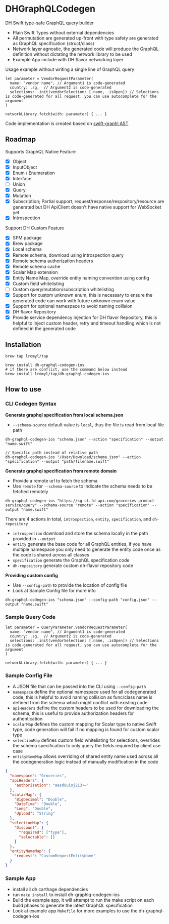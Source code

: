 # DHGraphQLCodegen

DH Swift type-safe GraphQL query builder
- Plain Swift Types without external dependencies
- All permutation are generated up-front with type safety are generated as GraphQL specification (struct/class)
- Network layer agnostic, the generated code will produce the GraphQL definition without dictating the network library to be used
- Example App include with DH flavor networking layer

Usage example without writing a single line of GraphQL query
```
let parameter = VendorRequestParameter(
  name: "vendor name", // Argument1 is code-generated
  country: .sg,  // Argument2 is code-generated
  selections: .init(vendorSelection: [.name, .isOpen]) // Selections is code-generated for all request, you can use autocomplete for the argument
)

networkLibrary.fetch(with: parameter) { ... }
```

Code implementation is created based on [swift-graphl AST](https://github.com/maticzav/swift-graphql)

## Roadmap

Supports GraphQL Native Feature
- [x] Object
- [x] InputObject
- [x] Enum / Enumeration
- [x] Interface
- [ ] Union
- [x] Query
- [x] Mutation
- [x] Subscription; Partial support, request/response/respository/resource are generated but DH ApiClient doesn't have native support for WebSocket yet
- [x] Introspection

Support DH Custom Feature
- [x] SPM package
- [x] Brew package
- [x] Local schema
- [x] Remote schema, download using introspection query
- [x] Remote schema authorization headers
- [x] Remote schema cache
- [x] Scalar Map extension
- [x] Entity Name Map, override entity naming convention using config
- [x] Custom field whitelisting
- [ ] Custom query/mutation/subscription whitelisting
- [x] Support for custom unknown enum, this is necessary to ensure the generated code can work with future unknown enum value
- [x] Support for optional namespace to avoid naming collision
- [x] DH flavor Repository
- [x] Provide service dependency injection for DH flavor Repository, this is helpful to inject custom header, retry and timeout handling which is not defined in the generated code 

## Installation
```
brew tap lromyl/tap

brew install dh-graphql-codegen-ios
# if there are conflict, use the command below instead 
brew install lromyl/tap/dh-graphql-codegen-ios 
```

## How to use

### CLI Codegen Syntax
**Generate graphql specification from local schema.json**
- `--schema-source` default value is `local`, thus the file is read from local file path
```
dh-graphql-codegen-ios "schema.json" --action "specification" --output "name.swift"

// Specific path instead of relative path
dh-graphql-codegen-ios "/User/Download/schema.json" --action "specification" --output "path/filename.swift"
```

**Generate graphql specification from remote domain**
- Provide a remote url to fetch the schema
- Use `remote` for `--schema-source` to indicate the schema needs to be fetched remotely
```
dh-graphql-codegen-ios "https://sg-st.fd-api.com/groceries-product-service/query" --schema-source "remote" --action "specification" --output "name.swift"
```
There are 4 actions in total, `introspection`, `entity`, `specification`, and `dh-repository`
- `introspection` download and store the schema locally in the path provided in `--output`
- `entity` generate the base code for all GraphQL entities, if you have multiple namespace you only need to generate the entity code once as the code is shared across all classes
- `specification` generate the GraphQL specification code
-  `dh-repository` generate custom dh-flavor repository code

**Providing custom config**
- Use `--config-path` to provide the location of config file
- Look at Sample Config file for more info 
```
dh-graphql-codegen-ios "schema.json" --config-path "config.json" --output "name.swift"
```

### Sample Query Code
```
let parameter = QueryParameter.VendorRequestParameter(
  name: "vendor name", // Argument1 is code-generated
  country: .sg,  // Argument2 is code-generated
  selections: .init(vendorSelection: [.name, .isOpen]) // Selections is code-generated for all request, you can use autocomplete for the argument
)

networkLibrary.fetch(with: parameter) { ... }
```

### Sample Config File
- A JSON file that can be passed into the CLI using `--config-path` 
- `namespace` define the optional namespace used for all codegenerated code, this is helpful to avoid naming collision as func/class name is defined from the schema which might conflict with existing code
- `apiHeaders` define the custom headers to be used for downloading the schema, this is useful to provide authorization headers for authentication
- `scalarMap` defines the custom mapping for Scalar type to native Swift type, code generation will fail if no mapping is found for custom scalar type
- `selectionMap` defines custom field whitelisting for selections, overrides the schema specification to only query the fields required by client use case
- `entityNameMap` allows overriding of shared entity name used across all the codegeneration logic instead of manually modification in the code

```JSON
{
  "namespace": "Groceries",
  "apiHeaders": {
    "authorization": "aasd8uioj213+="
  },
  "scalarMap": {
    "BigDecimal": "Double",
    "DateTime": "Double",
    "Long": "Double",
    "Upload": "String"
  },
  "selectionMap": {
    "Discount": {
      "required": ["type"],
      "selectable": []
    }
  },
  "entityNameMap": {
    "request": "CustomRequestEntityName"
  }
}
```
### Sample App
- install all dh carthage dependencies
- run `make install` to install dh-graphlq-codegen-ios
- Build the example app, it will attempt to run the make script on each build phases to generate the latest GraphQL specification
- Look at example app `Makefile` for more examples to use the dh-graphql-codegen-ios
